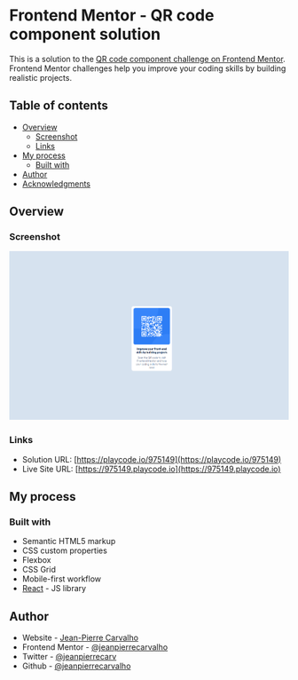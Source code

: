 # Frontend Mentor - QR code component solution

This is a solution to the [QR code component challenge on Frontend Mentor](https://www.frontendmentor.io/challenges/qr-code-component-iux_sIO_H). Frontend Mentor challenges help you improve your coding skills by building realistic projects. 

## Table of contents

- [Overview](#overview)
  - [Screenshot](#screenshot)
  - [Links](#links)
- [My process](#my-process)
  - [Built with](#built-with)
- [Author](#author)
- [Acknowledgments](#acknowledgments)

## Overview

### Screenshot

![](./screenshot.png)

### Links

- Solution URL: [https://playcode.io/975149](https://playcode.io/975149)
- Live Site URL: [https://975149.playcode.io](https://975149.playcode.io)

## My process

### Built with

- Semantic HTML5 markup
- CSS custom properties
- Flexbox
- CSS Grid
- Mobile-first workflow
- [React](https://reactjs.org/) - JS library

## Author

- Website - [Jean-Pierre Carvalho](https://jeanpierrecravalho.com)
- Frontend Mentor - [@jeanpierrecarvalho](https://www.frontendmentor.io/profile/jeanpierrecarvalho)
- Twitter - [@jeanpierrecarv](https://twitter.com/jeanpierrecarv)
- Github - [@jeanpierrecarvalho](https://github.com/jeanpierrecarvalho)